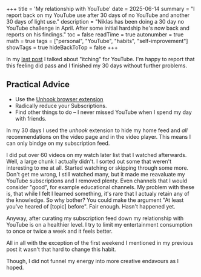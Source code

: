 +++
title = 'My relationship with YouTube'
date = 2025-06-14
summary = "I report back on my YouTube use after 30 days of no YouTube and another 30 days of light use."
description = "Niklas has been doing a 30 day no YouTube challenge in April. After some initial hardship he's now back and reports on his findings."
toc = false
readTime = true
autonumber = true
math = true
tags = ["personal", "YouTube", "habits", "self-improvement"]
showTags = true
hideBackToTop = false
+++

In my [last post](/posts/itching-for-yt) I talked about "itching" for YouTube. I'm happy to report that this feeling did pass and I finished my 30 days without further problems.

## Practical Advice
- Use the [Unhook browser extension](https://unhook.app/)
- Radically reduce your Subscriptions.
- Find other things to do – I never missed YouTube when I spend my day with friends.

In my 30 days I used the _unhook_ extension to hide my home feed and _all_ recommendations on the video page and in the video player.
This means I can only bindge on my subscription feed.

I did put over 60 videos on my watch later list that I watched afterwards.
Well, a large chunk I actually didn't. I sorted out some that weren't interesting to me at all. Started watching or skipping through some more.
Don't get me wrong, I still watched many, but it made me reavaluate my YouTube subscriptions and I removed plenty.
Even channels that I would consider "good", for example educational channels. My problem with these is, that while I felt
I learned something, it's rare that I actualy retain any of the knowledge. So why bother? You could make the argument "At least you've heared of [topic] before".
Fair enough. Hasn't happened yet.

Anyway, after curating my subscription feed down my relationship with YouTube is on a healthier level.
I try to limit my entertainment consumption to once or twice a week and it feels better.

All in all with the exception of the first weekend I mentioned in my previous post it wasn't that hard to change this habit.

Though, I did not funnel my energy into more creative endavours as I hoped.

